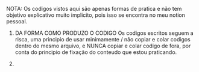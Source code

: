 NOTA: Os codigos vistos aqui são apenas formas de pratica e não tem objetivo explicativo muito implicito, pois isso se encontra no meu notion pessoal. 


1. DA FORMA COMO PRODUZO O CODIGO
Os codigos escritos seguem a risca, uma principio de usar minimamente / não copiar e colar codigos dentro do mesmo arquivo, e NUNCA copiar e colar codigo de fora, por conta do principio de fixação do conteudo que estou praticando.

2. 